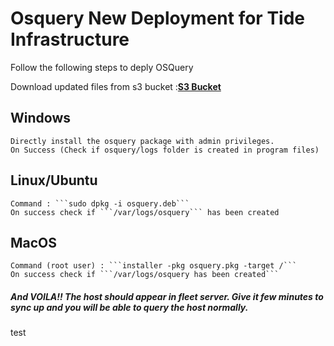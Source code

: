 # Osquery New Deployment for Tide Infrastructure

Follow the following steps to deply OSQuery

Download updated files from s3 bucket :[**S3 Bucket**](https://osquery-tide.s3.eu-west-2.amazonaws.com/Installation+files/)

   ## Windows

    Directly install the osquery package with admin privileges.         
    On Success (Check if osquery/logs folder is created in program files)


   ## Linux/Ubuntu

    Command : ```sudo dpkg -i osquery.deb```       
    On success check if ```/var/logs/osquery``` has been created

   ## MacOS

    Command (root user) : ```installer -pkg osquery.pkg -target /```
    On success check if ```/var/logs/osquery has been created```



##### And VOILA!! The host should appear in fleet server. Give it few minutes to sync up and you will be able to query the host normally.
test

